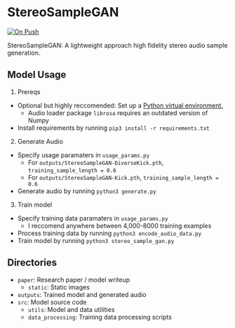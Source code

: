 # StereoSampleGAN

[![On Push](https://github.com/shuklabhay/stereo-sample-gan/actions/workflows/push.yml/badge.svg)](https://github.com/shuklabhay/stereo-sample-gan/actions/workflows/push.yml/badge.svg)

StereoSampleGAN: A lightweight approach high fidelity stereo audio sample generation.

## Model Usage

1. Prereqs

- Optional but highly reccomended: Set up a [Python virtual environment.](https://www.youtube.com/watch?v=e5GL1obY_sI)
  - Audio loader package `librosa` requires an outdated version of Numpy
- Install requirements by running `pip3 install -r requirements.txt`

2. Generate Audio

- Specify usage paramaters in `usage_params.py`
  - For `outputs/StereoSampleGAN-DiverseKick.pth`, `training_sample_length = 0.6`
  - For `outputs/StereoSampleGAN-Kick.pth`, `training_sample_length = 0.6`
- Generate audio by running `python3 generate.py`

3. Train model

- Specify training data paramaters in `usage_params.py`
  - I reccomend anywhere between 4,000-8000 training examples
- Process training data by running `python3 encode_audio_data.py`
- Train model by running `python3 stereo_sample_gan.py`

## Directories

- `paper`: Research paper / model writeup
  - `static`: Static images
- `outputs`: Trained model and generated audio
- `src`: Model source code
  - `utils`: Model and data utilities
  - `data_processing`: Training data processing scripts
